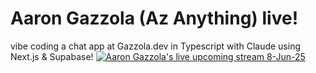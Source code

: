 # Aaron Gazzola (Az Anything) live! 
vibe coding a chat app at Gazzola.dev in Typescript with Claude using Next.js & Supabase!
[![Aaron Gazzola's live upcoming stream 8-Jun-25](https://github.com/user-attachments/assets/dc23efc9-2638-4535-8aed-991d8d1fd5b5)](https://youtube.com/live/rdDb2krSTjs?feature=share)
